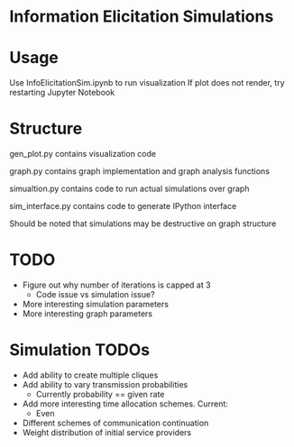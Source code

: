 # Information Elicitation Simulations

# Usage
Use InfoElicitationSim.ipynb to run visualization
If plot does not render, try restarting Jupyter Notebook

# Structure
gen_plot.py contains visualization code

graph.py contains graph implementation and graph analysis functions

simualtion.py contains code to run actual simulations over graph

sim_interface.py contains code to generate IPython interface

Should be noted that simulations may be destructive on graph structure

# TODO
* Figure out why number of iterations is capped at 3
    * Code issue vs simulation issue?
* More interesting simulation parameters
* More interesting graph parameters

# Simulation TODOs
* Add ability to create multiple cliques
* Add ability to vary transmission probabilities
    * Currently probability == given rate
* Add more interesting time allocation schemes. Current:
    * Even
* Different schemes of communication continuation
* Weight distribution of initial service providers
